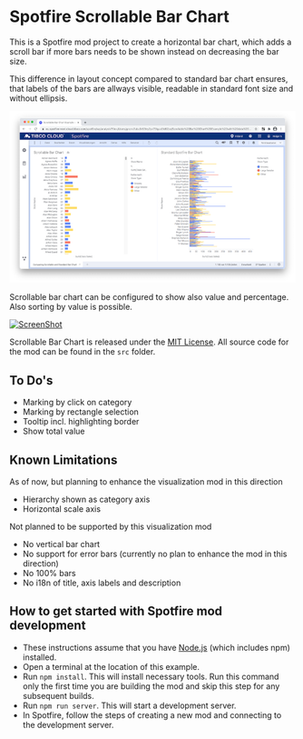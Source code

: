 # Spotfire Scrollable Bar Chart

This is a Spotfire mod project to create a horizontal bar chart, which adds a scroll bar if more bars needs to be shown instead on decreasing the bar size.

This difference in layout concept compared to standard bar chart ensures, that labels of the bars are allways visible, readable in standard font size and without ellipsis. 

[![ScreenShot](/screenshots/screenshot-scrollable-vs-standard-bar-chart_thumbnail.png?raw=true)](/screenshots/screenshot-scrollable-vs-standard-bar-chart.png?raw=true)

Scrollable bar chart can be configured to show also value and percentage. Also sorting by value is possible. 

[![ScreenShot](/screenshots/screenshot-configuration-options.png?raw=true)](/screenshots/screenshot-configuration-options?raw=true)

Scrollable Bar Chart is released under the [MIT License](LICENSE). All source code for the mod can be found in the `src` folder.

## To Do's

- Marking by click on category
- Marking by rectangle selection
- Tooltip incl. highlighting border
- Show total value

## Known Limitations 

As of now, but planning to enhance the visualization mod in this direction

- Hierarchy shown as category axis
- Horizontal scale axis

Not planned to be supported by this visualization mod

- No vertical bar chart
- No support for error bars (currently no plan to enhance the mod in this direction)
- No 100% bars
- No i18n of title, axis labels and description


## How to get started with Spotfire mod development 

- These instructions assume that you have [Node.js](https://nodejs.org/en/) (which includes npm) installed.
- Open a terminal at the location of this example.
- Run `npm install`. This will install necessary tools. Run this command only the first time you are building the mod and skip this step for any subsequent builds.
- Run `npm run server`. This will start a development server.
- In Spotfire, follow the steps of creating a new mod and connecting to the development server.

